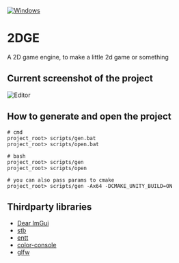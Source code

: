[![Windows](https://github.com/KyaZero/2DGE/actions/workflows/windows.yml/badge.svg)](https://github.com/KyaZero/2DGE/actions/workflows/windows.yml)

# 2DGE
A 2D game engine, to make a little 2d game or something

## Current screenshot of the project
![](https://i.imgur.com/A8XyY8j.png "Editor")


## How to generate and open the project
```shell
# cmd
project_root> scripts/gen.bat
project_root> scripts/open.bat

# bash
project_root> scripts/gen
project_root> scripts/open

# you can also pass params to cmake
project_root> scripts/gen -Ax64 -DCMAKE_UNITY_BUILD=ON
```


## Thirdparty libraries
* [Dear ImGui](https://github.com/ocornut/imgui)
* [stb](https://github.com/nothings/stb#stb_libs)
* [entt](https://github.com/skypjack/entt)
* [color-console](https://github.com/imfl/color-console)
* [glfw](https://github.com/glfw/glfw)
